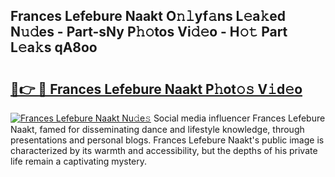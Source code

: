 ## Frances Lefebure Naakt O𝚗𝚕yf𝚊ns L𝚎a𝚔ed N𝚞𝚍es - Part-sNy P𝚑𝚘tos Vi𝚍𝚎o - H𝚘𝚝 Part L𝚎a𝚔s qA8oo

# <h2><a href="http://kf6152.oniu.top/?m=Frances+Lefebure+Naakt">🔗👉 🔴 Frances Lefebure Naakt P𝚑ot𝚘𝚜 V𝚒d𝚎o</a></h2>

[![Frances Lefebure Naakt Nu𝚍e𝚜](https://i.imgur.com/0qMVB7G.gif)](http://kf6152.oniu.top/?m=Frances+Lefebure+Naakt)
Social media influencer Frances Lefebure Naakt, famed for disseminating dance and lifestyle knowledge, through presentations and personal blogs. Frances Lefebure Naakt's public image is characterized by its warmth and accessibility, but the depths of his private life remain a captivating mystery.  
